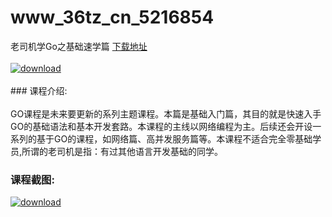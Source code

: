 # www_36tz_cn_5216854
老司机学Go之基础速学篇
[下载地址](http://www.36tz.cn/article/5216854 "下载地址")
<br/></br>[![download](http://36tz.cn/muke_img/2020_12_2-41-300x191.png "下载地址")](http://www.36tz.cn/article/5216854 "下载地址")
<br/></br>### 课程介绍:<br/></br>GO课程是未来要更新的系列主题课程。本篇是基础入门篇，其目的就是快速入手GO的基础语法和基本开发套路。本课程的主线以网络编程为主。后续还会开设一系列的基于GO的课程，如网络篇、高并发服务篇等。本课程不适合完全零基础学员,所谓的老司机是指：有过其他语言开发基础的同学。

### 课程截图:
[![download](http://36tz.cn/muke_img/2020_12_1-43.png "下载地址")](http://www.36tz.cn/article/5216854 "下载地址")
